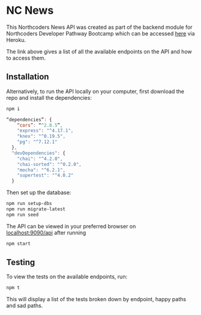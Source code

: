 # NC News

This Northcoders News API was created as part of the backend module for Northcoders Developer Pathway Bootcamp which can be accessed [here](https://ben-rut-nc-news.herokuapp.com/api) via Heroku.

The link above gives a list of all the available endpoints on the API and how to access them.

## Installation

Alternatively, to run the API locally on your computer, first download the repo and install the dependencies:

```bash
npm i
```

```js
“dependencies”: {
    “cors”: “^2.8.5”,
    "express": "^4.17.1",
    "knex": "^0.19.5",
    "pg": "^7.12.1"
  },
  "devDependencies": {
    "chai": "^4.2.0",
    "chai-sorted": "^0.2.0",
    "mocha": "^6.2.1",
    "supertest": "^4.0.2"
  }
```

Then set up the database:

```bash
npm run setup-dbs
npm run migrate-latest
npm run seed
```

The API can be viewed in your preferred browser on  
[localhost:9090/api](localhost:9090/api) after running

```bash
npm start
```

## Testing

To view the tests on the available endpoints, run:

```bash
npm t
```

This will display a list of the tests broken down by endpoint, happy paths and sad paths.
